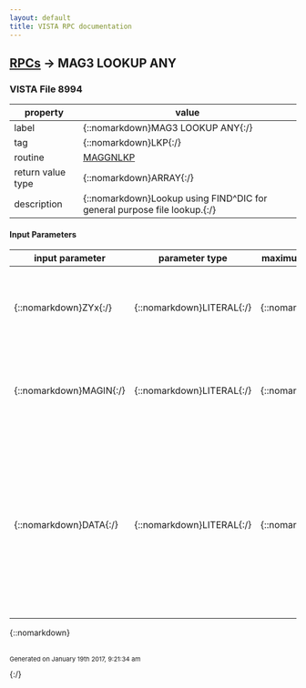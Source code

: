 ```yaml
---
layout: default
title: VISTA RPC documentation
---
```




## [RPCs](TableOfContent.md) &#8594; MAG3 LOOKUP ANY 



### VISTA File 8994 


 property | value 
--- | --- 
 label | {::nomarkdown}MAG3 LOOKUP ANY{:/}
 tag | {::nomarkdown}LKP{:/}
 routine | [MAGGNLKP](http://code.osehra.org/dox/Routine_MAGGNLKP_source.html)
 return value type | {::nomarkdown}ARRAY{:/}
 description | {::nomarkdown}Lookup using FIND^DIC for general purpose file lookup.{:/}

#### Input Parameters

| input parameter | parameter type | maximum data length | required | description | 
| --- | --- | --- | --- | --- | 
| {::nomarkdown}ZYx{:/} | {::nomarkdown}LITERAL{:/} | {::nomarkdown}256{:/} | {::nomarkdown}true{:/} | {::nomarkdown}        ; ZY is parameter sent by calling app (Delphi)        ;    FILE NUM ^ NUM TO RETURN ^ TEXT TO MATCH ^  ^ SCREEN ($P 5-99){:/} | 
| {::nomarkdown}MAGIN{:/} | {::nomarkdown}LITERAL{:/} | {::nomarkdown}200{:/} | {::nomarkdown}true{:/} | {::nomarkdown}MAGIN is parameter sent by calling app (Delphi) FILE NUM ^ NUM TO RETURN ^ TEXT TO MATCH ^ FIELDS ^ SCREEN ($P 5-99){:/} | 
| {::nomarkdown}DATA{:/} | {::nomarkdown}LITERAL{:/} | {::nomarkdown}40{:/} | {::nomarkdown}true{:/} | {::nomarkdown}TAB; DATA : TAB;  LVIEW =Piece 1 TAB;     +LVIEW = 1  :  TAB;          result array is formatted for a magListView controlTAB;              i.e.  ^ delimiter for data and \\ delimiter for IENTAB;     +LVIEW = 0  : TAB;         old way,  \  \ delim for data and '^' delim for IENTAB;  INDX = Piece 2TAB;                       This is the index to search TAB;                       Defaults to \B\{:/} | 

{::nomarkdown} <br/><br/><p style="font-size: 11px">Generated on January 19th 2017, 9:21:34 am</p>{:/}